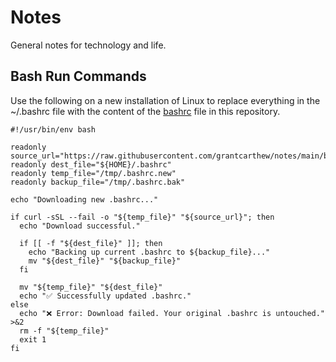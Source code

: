 # Notes

General notes for technology and life.

## Bash Run Commands

Use the following on a new installation of Linux to replace everything in the ~/.bashrc file with the content of the [bashrc](bashrc) file in this repository.

```shell
#!/usr/bin/env bash

readonly source_url="https://raw.githubusercontent.com/grantcarthew/notes/main/bashrc"
readonly dest_file="${HOME}/.bashrc"
readonly temp_file="/tmp/.bashrc.new"
readonly backup_file="/tmp/.bashrc.bak"

echo "Downloading new .bashrc..."

if curl -sSL --fail -o "${temp_file}" "${source_url}"; then
  echo "Download successful."

  if [[ -f "${dest_file}" ]]; then
    echo "Backing up current .bashrc to ${backup_file}..."
    mv "${dest_file}" "${backup_file}"
  fi

  mv "${temp_file}" "${dest_file}"
  echo "✅ Successfully updated .bashrc."
else
  echo "❌ Error: Download failed. Your original .bashrc is untouched." >&2
  rm -f "${temp_file}"
  exit 1
fi
```
